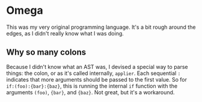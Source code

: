 # Omega
This was my very original programming language. It's a bit rough around the edges, as I didn't really know what I was doing.

## Why so many colons
Because I didn't know what an AST was, I devised a special way to parse things: the colon, or as it's called internally, `applier`.
Each sequential `:` indicates that more arguments should be passed to the first value. So for `if:(foo):{bar}:{baz}`, this is running the 
internal `if` function with the arguments `(foo)`, `{bar}`, and `{baz}`. Not great, but it's a workaround.
